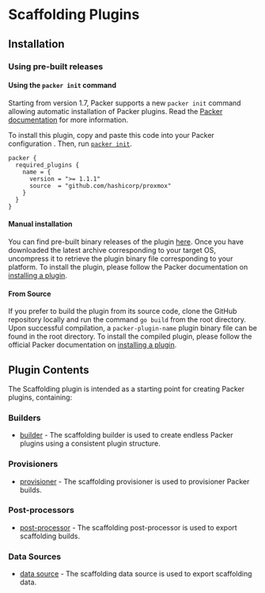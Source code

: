 # Scaffolding Plugins

<!--
  Include a short overview about the plugin.

  This document is a great location for creating a table of contents for each
  of the components the plugin may provide. This document should load automatically
  when navigating to the docs directory for a plugin.

-->

## Installation

### Using pre-built releases

#### Using the `packer init` command

Starting from version 1.7, Packer supports a new `packer init` command allowing
automatic installation of Packer plugins. Read the
[Packer documentation](https://www.packer.io/docs/commands/init) for more information.

To install this plugin, copy and paste this code into your Packer configuration .
Then, run [`packer init`](https://www.packer.io/docs/commands/init).

```hcl
packer {
  required_plugins {
    name = {
      version = ">= 1.1.1"
      source  = "github.com/hashicorp/proxmox"
    }
  }
}
```

#### Manual installation

You can find pre-built binary releases of the plugin [here](https://github.com/hashicorp/packer-plugin-name/releases).
Once you have downloaded the latest archive corresponding to your target OS,
uncompress it to retrieve the plugin binary file corresponding to your platform.
To install the plugin, please follow the Packer documentation on
[installing a plugin](https://www.packer.io/docs/extending/plugins/#installing-plugins).


#### From Source

If you prefer to build the plugin from its source code, clone the GitHub
repository locally and run the command `go build` from the root
directory. Upon successful compilation, a `packer-plugin-name` plugin
binary file can be found in the root directory.
To install the compiled plugin, please follow the official Packer documentation
on [installing a plugin](https://www.packer.io/docs/extending/plugins/#installing-plugins).


## Plugin Contents

The Scaffolding plugin is intended as a starting point for creating Packer plugins, containing:

### Builders

- [builder](/docs/builders/builder-name.mdx) - The scaffolding builder is used to create endless Packer
  plugins using a consistent plugin structure.

### Provisioners

- [provisioner](/docs/provisioners/provisioner-name.mdx) - The scaffolding provisioner is used to provisioner
  Packer builds.

### Post-processors

- [post-processor](/docs/post-processors/postprocessor-name.mdx) - The scaffolding post-processor is used to
  export scaffolding builds.

### Data Sources

- [data source](/docs/datasources/datasource-name.mdx) - The scaffolding data source is used to
  export scaffolding data.

